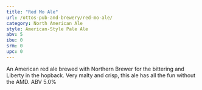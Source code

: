 ```yaml
---
title: "Red Mo Ale"
url: /ottos-pub-and-brewery/red-mo-ale/
category: North American Ale
style: American-Style Pale Ale
abv: 5
ibu: 0
srm: 0
upc: 0
---
```

An American red ale brewed with Northern Brewer for the bittering and Liberty in the hopback.  Very malty and crisp, this ale has all the fun without the AMD.  ABV  5.0%
